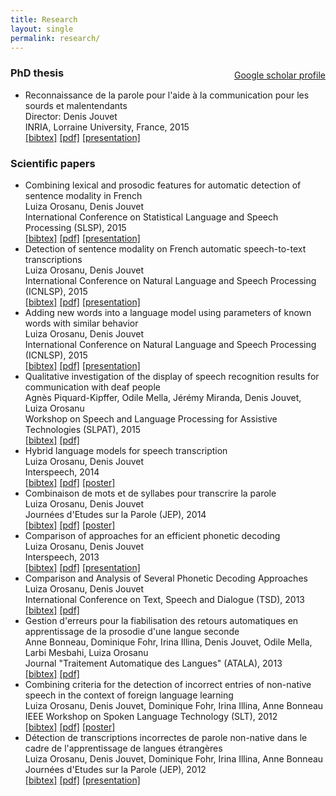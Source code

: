 ```yaml
---
title: Research
layout: single
permalink: research/
---
```


<div style="float: right; ">
  <p>
    <i class="fa fa-fw fa-university"> </i>
    <a href="https://scholar.google.fr/citations?user=1Bz6sDUAAAAJ&hl=en)"> Google scholar profile </a>
  </p>
</div>

### PhD thesis

- Reconnaissance de la parole pour l'aide à la communication pour les sourds et malentendants  
  Director: Denis Jouvet  
  INRIA, Lorraine University, France, 2015  
  [\[bibtex\]](https://hal.inria.fr/tel-01251128v1/bibtex) 
  [\[pdf\]](https://hal.inria.fr/tel-01251128/document) 
  [\[presentation\]](/assets/coms/phd_defense.pdf)

### Scientific papers

- Combining lexical and prosodic features for automatic detection of sentence modality in French  
  Luiza Orosanu, Denis Jouvet  
  International Conference on Statistical Language and Speech Processing (SLSP), 2015  
  [\[bibtex\]](https://hal.inria.fr/hal-01184196v1/bibtex)
  [\[pdf\]](https://hal.inria.fr/hal-01184196/file/articleSLSP2015-SentenceModality-aug2015.pdf)
  [\[presentation\]](/assets/coms/2015_presentation-SLSP.pdf)
- Detection of sentence modality on French automatic speech-to-text transcriptions  
  Luiza Orosanu, Denis Jouvet  
  International Conference on Natural Language and Speech Processing (ICNLSP), 2015  
  [\[bibtex\]](https://hal.inria.fr/hal-01184193v1/bibtex) 
  [\[pdf\]](https://hal.inria.fr/hal-01184193/document)
  [\[presentation\]](/assets/coms/2015_presentation-ICNLSP-QD.pdf)
- Adding new words into a language model using parameters of known words with similar behavior  
  Luiza Orosanu, Denis Jouvet  
  International Conference on Natural Language and Speech Processing (ICNLSP), 2015  
  [\[bibtex\]](https://hal.inria.fr/hal-01184194v1/bibtex) 
  [\[pdf\]](https://hal.inria.fr/hal-01184194/document)
  [\[presentation\]](/assets/coms/2015_presentation-ICNLSP-NW.pdf)
- Qualitative investigation of the display of speech recognition results for communication with deaf people  
  Agnès Piquard-Kipffer, Odile Mella, Jérémy Miranda, Denis Jouvet, Luiza Orosanu  
  Workshop on Speech and Language Processing for Assistive Technologies (SLPAT), 2015  
  [\[bibtex\]](https://hal.inria.fr/hal-01183349v1/bibtex) 
  [\[pdf\]](https://hal.inria.fr/hal-01183349/document)
- Hybrid language models for speech transcription  
  Luiza Orosanu, Denis Jouvet  
  Interspeech, 2014  
  [\[bibtex\]](https://hal.inria.fr/hal-01090478v1/bibtex) 
  [\[pdf\]](https://hal.inria.fr/hal-01090478/document)
  [\[poster\]](/assets/coms/2014_posterIS.pdf)
- Combinaison de mots et de syllabes pour transcrire la parole  
  Luiza Orosanu, Denis Jouvet  
  Journées d'Etudes sur la Parole (JEP), 2014  
  [\[bibtex\]](https://hal.inria.fr/hal-01080351v1/bibtex) 
  [\[pdf\]](http://www-lium.univ-lemans.fr/jep2014/articles/104.pdf)
  [\[poster\]](/assets/coms/2014_posterJEP.pdf)
- Comparison of approaches for an efficient phonetic decoding  
  Luiza Orosanu, Denis Jouvet  
  Interspeech, 2013  
  [\[bibtex\]](https://hal.inria.fr/hal-00834284v1/bibtex) 
  [\[pdf\]](https://hal.inria.fr/hal-00834284)
  [\[presentation\]](/assets/coms/2013_presentationIS.pdf)
- Comparison and Analysis of Several Phonetic Decoding Approaches  
  Luiza Orosanu, Denis Jouvet  
  International Conference on Text, Speech and Dialogue (TSD), 2013  
  [\[bibtex\]](https://hal.inria.fr/hal-00834313v1/bibtex) 
  [\[pdf\]](http://link.springer.com/chapter/10.1007%2F978-3-642-40585-3_21)
- Gestion d'erreurs pour la fiabilisation des retours automatiques en apprentissage de la prosodie d'une langue seconde  
  Anne Bonneau, Dominique Fohr, Irina Illina, Denis Jouvet, Odile Mella, Larbi Mesbahi, Luiza Orosanu  
  Journal "Traitement Automatique des Langues" (ATALA), 2013  
  [\[bibtex\]](https://hal.inria.fr/hal-00834278v1/bibtex) 
  [\[pdf\]](https://hal.inria.fr/hal-00834278)
- Combining criteria for the detection of incorrect entries of non-native speech in the context of foreign language learning  
  Luiza Orosanu, Denis Jouvet, Dominique Fohr, Irina Illina, Anne Bonneau  
  IEEE Workshop on Spoken Language Technology (SLT), 2012  
  [\[bibtex\]](https://hal.inria.fr/hal-00753458v1/bibtex) 
  [\[pdf\]](https://hal.inria.fr/hal-00753458)
  [\[poster\]](/assets/coms/2012_posterSLT.pdf)
- Détection de transcriptions incorrectes de parole non-native dans le cadre de l'apprentissage de langues étrangères  
  Luiza Orosanu, Denis Jouvet, Dominique Fohr, Irina Illina, Anne Bonneau  
  Journées d'Etudes sur la Parole (JEP), 2012  
  [\[bibtex\]](https://hal.inria.fr/hal-00753387v1/bibtex)
  [\[pdf\]](http://www.aclweb.org/anthology/F12-1052)
  [\[presentation\]](/assets/coms/2012_presentationJEP.pdf)
